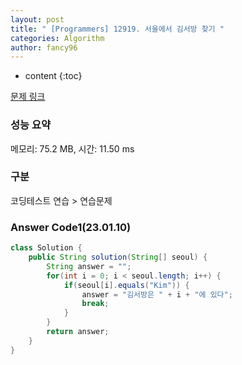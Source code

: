 ```yaml
---
layout: post
title: " [Programmers] 12919. 서울에서 김서방 찾기 "
categories: Algorithm
author: fancy96
---
```

* content
{:toc}

[문제 링크](https://school.programmers.co.kr/learn/courses/30/lessons/12919)

### 성능 요약

메모리: 75.2 MB, 시간: 11.50 ms

### 구분

코딩테스트 연습 > 연습문제

### Answer Code1(23.01.10)

``` java
class Solution {
    public String solution(String[] seoul) {
        String answer = "";
        for(int i = 0; i < seoul.length; i++) {
            if(seoul[i].equals("Kim")) {
                answer = "김서방은 " + i + "에 있다";
                break;
            }
        }
        return answer;
    }
}
```
